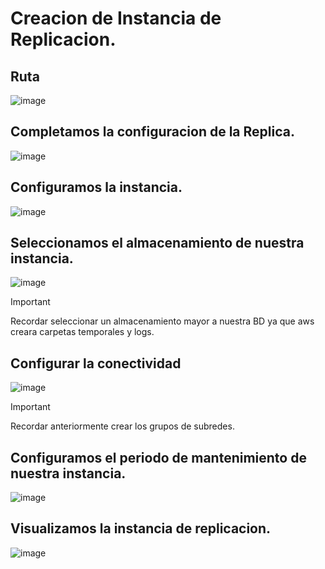 # Creacion de Instancia de Replicacion.
## Ruta
![image](https://github.com/user-attachments/assets/3f4aaa00-83a7-4b00-bd87-100fad43dd4c)

## Completamos la configuracion de la Replica.
![image](https://github.com/user-attachments/assets/ac2ea163-8020-4fb3-8ce6-5bb9278086fa)

## Configuramos la instancia.
![image](https://github.com/user-attachments/assets/3ae87f9e-392a-4c14-8d8b-1b5f8b01bf72)

## Seleccionamos el almacenamiento de nuestra instancia.
![image](https://github.com/user-attachments/assets/690de22e-59a4-4901-8c4a-40c9ca9a0dd0)
> [!IMPORTANT]
> Recordar seleccionar un almacenamiento mayor a nuestra BD ya que aws creara carpetas temporales y logs.

## Configurar la conectividad
![image](https://github.com/user-attachments/assets/f2cfccda-8c30-4db7-a4bf-aaff5811ed8e)
> [!IMPORTANT]
> Recordar anteriormente crear los grupos de subredes.

## Configuramos el periodo de mantenimiento de nuestra instancia.
![image](https://github.com/user-attachments/assets/2a0b4251-255c-4f7d-8711-8ecb82fc6838)

## Visualizamos la instancia de replicacion.
![image](https://github.com/user-attachments/assets/ab7c3d71-b7da-4ba9-9036-9e25b05cf8c4)
